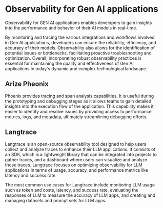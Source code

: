 # Observability for Gen AI applications



Observability for GEN AI applications enables developers to gain insights into the performance and behavior of their AI models in real-time. 

By monitoring and tracing the various integrations and workflows involved in Gen AI applications, developers can ensure the reliability, efficiency, and accuracy of their models. Observability also allows for the identification of potential issues or bottlenecks, facilitating proactive troubleshooting and optimization. Overall, incorporating robust observability practices is essential for maintaining the quality and effectiveness of Gen AI applications in today's dynamic and complex technological landscape.

## Arize Pheonix
Phoenix provides tracing and span analysis capabilities. It is useful during the prototyping and debugging stages as it allows teams to gain detailed insights into the execution flow of the application. This capability makes it easier to identify and resolve issues by providing access to performance metrics, logs, and metadata, ultimately streamlining debugging efforts.

## Langtrace
Langtrace is an open-source observability tool designed to help users collect and analyze traces to enhance their LLM applications. It consists of an SDK, which is a lightweight library that can be integrated into projects to gather traces, and a dashboard where users can visualize and analyze these traces. Langtrace focuses on optimizing observability for LLM applications in terms of usage, accuracy, and performance metrics like latency and success rate.

The most common use cases for Langtrace include monitoring LLM usage such as token and costs, latency, and success rate, evaluating the responses of LLM to measure the accuracy of LLM apps, and creating and managing datasets and prompt sets for LLM apps.